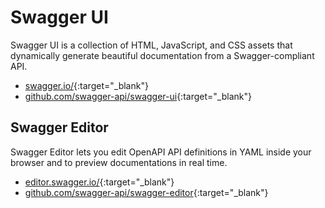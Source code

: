 # Swagger UI

Swagger UI is a collection of HTML, JavaScript, and CSS assets that dynamically generate beautiful documentation from a Swagger-compliant API.

- [swagger.io/](https://swagger.io/){:target="_blank"}
- [github.com/swagger-api/swagger-ui](https://github.com/swagger-api/swagger-ui){:target="_blank"}

## Swagger Editor

Swagger Editor lets you edit OpenAPI API definitions in YAML inside your browser and to preview documentations in real time. 

- [editor.swagger.io/](https://editor.swagger.io/){:target="_blank"}
- [github.com/swagger-api/swagger-editor](https://github.com/swagger-api/swagger-editor){:target="_blank"}
